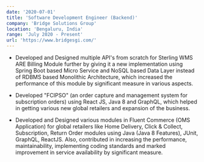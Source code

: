 ```yaml
---
date: '2020-07-01'
title: 'Software Development Engineer (Backend)'
company: 'Bridge Solutions Group'
location: 'Bengaluru, India'
range: 'July 2020 - Present'
url: 'https://www.bridgesgi.com/'
---
```


- Developed and Designed multiple API's from scratch for Sterling WMS ARE Billing Module further by giving it a new implementation using Spring Boot based Micro Service and NoSQL based Data Layer instead of RDBMS based Monolithic Architecture, which increased the performance of this module by significant measure in various aspects.
 
- Developed "FCIPSO" (an order capture and management system for subscription orders) using React JS, Java 8 and GraphQL, which helped in getting various new global retailers and expansion of the business.

- Developed and Designed various modules in Fluent Commerce (OMS Application) for global retailers like Home Delivery, Click & Collect, Subscription, Return Order modules using Java (Java 8 Features), JUnit, GraphQL, ReactJS. Also, contributed in increasing the performance, maintainability, implementing coding standards and marked improvement in service availability by significant measure.
